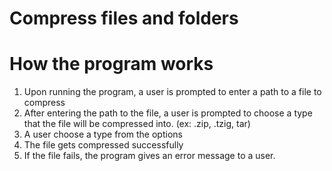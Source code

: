 # Compress files and folders

# How the program works
1. Upon running the program, a user is prompted to enter a path to a file to compress
2. After entering the path to the file, a user is prompted to choose a type that the file will be compressed into.
       (ex: .zip, .tzig, tar)
3. A user choose a type from the options
4. The file gets compressed successfully
5. If the file fails, the program gives an error message to a user.
